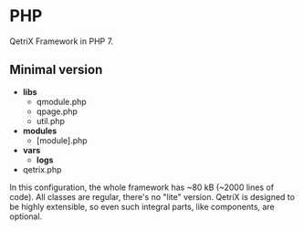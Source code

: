 # PHP

QetriX Framework in PHP 7.

Minimal version
---------------

* **libs**
  * qmodule.php
  * qpage.php
  * util.php
* **modules**
  * [module].php
* **vars**
  * **logs**
* qetrix.php

In this configuration, the whole framework has ~80 kB (~2000 lines of code). All classes are regular, there's no "lite" version. QetriX is designed to be highly extensible, so even such integral parts, like components, are optional.
